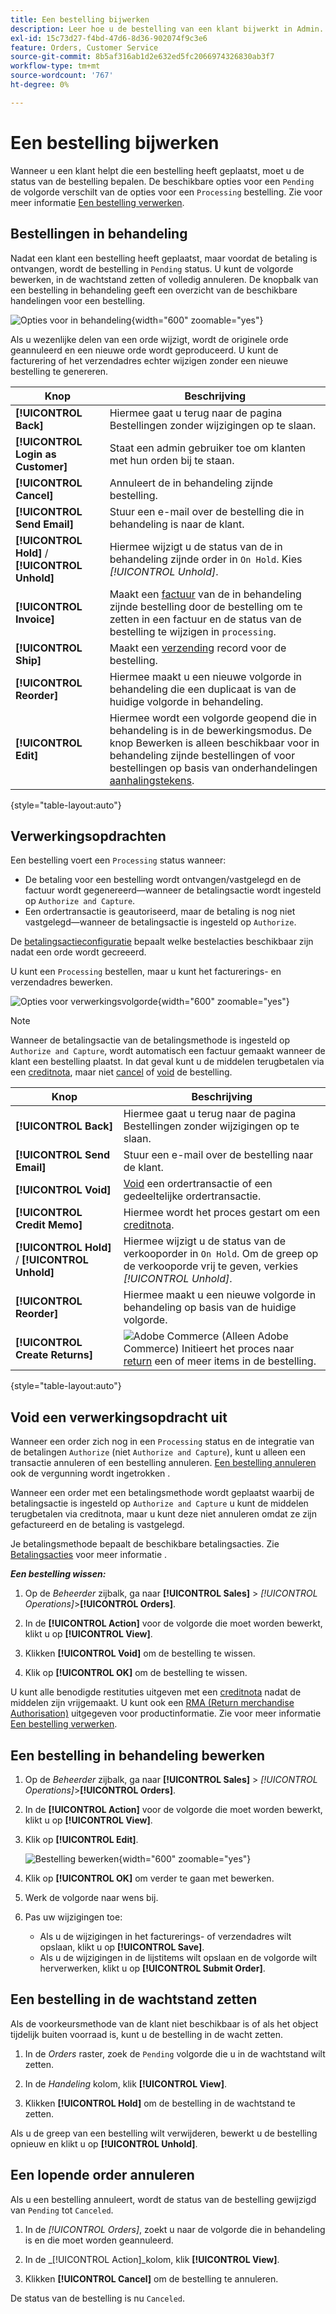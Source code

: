 ```yaml
---
title: Een bestelling bijwerken
description: Leer hoe u de bestelling van een klant bijwerkt in Admin.
exl-id: 15c73d27-f4bd-47d6-8d36-902074f9c3e6
feature: Orders, Customer Service
source-git-commit: 8b5af316ab1d2e632ed5fc2066974326830ab3f7
workflow-type: tm+mt
source-wordcount: '767'
ht-degree: 0%

---
```


# Een bestelling bijwerken

Wanneer u een klant helpt die een bestelling heeft geplaatst, moet u de status van de bestelling bepalen. De beschikbare opties voor een `Pending` de volgorde verschilt van de opties voor een `Processing` bestelling. Zie voor meer informatie [Een bestelling verwerken](order-processing.md).

## Bestellingen in behandeling

Nadat een klant een bestelling heeft geplaatst, maar voordat de betaling is ontvangen, wordt de bestelling in `Pending` status. U kunt de volgorde bewerken, in de wachtstand zetten of volledig annuleren. De knopbalk van een bestelling in behandeling geeft een overzicht van de beschikbare handelingen voor een bestelling.

![Opties voor in behandeling](./assets/order-button-bar-pending.png){width="600" zoomable="yes"}

Als u wezenlijke delen van een orde wijzigt, wordt de originele orde geannuleerd en een nieuwe orde wordt geproduceerd. U kunt de facturering of het verzendadres echter wijzigen zonder een nieuwe bestelling te genereren.

| Knop | Beschrijving |
|--- |--- |
| **[!UICONTROL Back]** | Hiermee gaat u terug naar de pagina Bestellingen zonder wijzigingen op te slaan. |
| **[!UICONTROL Login as Customer]** | Staat een admin gebruiker toe om klanten met hun orden bij te staan. |
| **[!UICONTROL Cancel]** | Annuleert de in behandeling zijnde bestelling. |
| **[!UICONTROL Send Email]** | Stuur een e-mail over de bestelling die in behandeling is naar de klant. |
| **[!UICONTROL Hold]** / **[!UICONTROL Unhold]** | Hiermee wijzigt u de status van de in behandeling zijnde order in `On Hold`. Kies _[!UICONTROL Unhold]_. |
| **[!UICONTROL Invoice]** | Maakt een [factuur](invoices.md#create-an-invoice) van de in behandeling zijnde bestelling door de bestelling om te zetten in een factuur en de status van de bestelling te wijzigen in `processing`. |
| **[!UICONTROL Ship]** | Maakt een [verzending](shipments.md#create-a-shipment) record voor de bestelling. |
| **[!UICONTROL Reorder]** | Hiermee maakt u een nieuwe volgorde in behandeling die een duplicaat is van de huidige volgorde in behandeling. |
| **[!UICONTROL Edit]** | Hiermee wordt een volgorde geopend die in behandeling is in de bewerkingsmodus. De knop Bewerken is alleen beschikbaar voor in behandeling zijnde bestellingen of voor bestellingen op basis van onderhandelingen [aanhalingstekens](../b2b/quotes.md). |

{style="table-layout:auto"}

## Verwerkingsopdrachten

Een bestelling voert een `Processing` status wanneer:

* De betaling voor een bestelling wordt ontvangen/vastgelegd en de factuur wordt gegenereerd—wanneer de betalingsactie wordt ingesteld op `Authorize and Capture`.
* Een ordertransactie is geautoriseerd, maar de betaling is nog niet vastgelegd—wanneer de betalingsactie is ingesteld op `Authorize`.

De [betalingsactieconfiguratie](../configuration-reference/sales/payment-methods.md#payment-actions) bepaalt welke bestelacties beschikbaar zijn nadat een orde wordt gecreeerd.

U kunt een `Processing` bestellen, maar u kunt het facturerings- en verzendadres bewerken.

![Opties voor verwerkingsvolgorde](./assets/order-button-bar-processing.png){width="600" zoomable="yes"}

>[!NOTE]
>
>Wanneer de betalingsactie van de betalingsmethode is ingesteld op `Authorize and Capture`, wordt automatisch een factuur gemaakt wanneer de klant een bestelling plaatst. In dat geval kunt u de middelen terugbetalen via een [creditnota](credit-memo-create.md), maar niet [cancel](#cancel-a-pending-order) of [void](#void-a-processing-order) de bestelling.

| Knop | Beschrijving |
|--- |--- |
| **[!UICONTROL Back]** | Hiermee gaat u terug naar de pagina Bestellingen zonder wijzigingen op te slaan. |
| **[!UICONTROL Send Email]** | Stuur een e-mail over de bestelling naar de klant. |
| **[!UICONTROL Void]** | [Void](#void-a-processing-order) een ordertransactie of een gedeeltelijke ordertransactie. |
| **[!UICONTROL Credit Memo]** | Hiermee wordt het proces gestart om een [creditnota](credit-memo-create.md). |
| **[!UICONTROL Hold]** / **[!UICONTROL Unhold]** | Hiermee wijzigt u de status van de verkooporder in `On Hold`. Om de greep op de verkooporde vrij te geven, verkies _[!UICONTROL Unhold]_. |
| **[!UICONTROL Reorder]** | Hiermee maakt u een nieuwe volgorde in behandeling op basis van de huidige volgorde. |
| **[!UICONTROL Create Returns]** | ![Adobe Commerce](../assets/adobe-logo.svg) (Alleen Adobe Commerce) Initieert het proces naar [return](returns.md) een of meer items in de bestelling. |

{style="table-layout:auto"}

## Void een verwerkingsopdracht uit

Wanneer een order zich nog in een `Processing` status en de integratie van de betalingen `Authorize` (niet `Authorize and Capture`), kunt u alleen een transactie annuleren of een bestelling annuleren. [Een bestelling annuleren](#cancel-a-pending-order) ook de vergunning wordt ingetrokken .

Wanneer een order met een betalingsmethode wordt geplaatst waarbij de betalingsactie is ingesteld op `Authorize and Capture` u kunt de middelen terugbetalen via creditnota, maar u kunt deze niet annuleren omdat ze zijn gefactureerd en de betaling is vastgelegd.

Je betalingsmethode bepaalt de beschikbare betalingsacties. Zie [Betalingsacties](../configuration-reference/sales/payment-methods.md#payment-actions) voor meer informatie .

**_Een bestelling wissen:_**

1. Op de _Beheerder_ zijbalk, ga naar **[!UICONTROL Sales]** > _[!UICONTROL Operations]_>**[!UICONTROL Orders]**.

1. In de **[!UICONTROL Action]** voor de volgorde die moet worden bewerkt, klikt u op **[!UICONTROL View]**.

1. Klikken **[!UICONTROL Void]** om de bestelling te wissen.

1. Klik op **[!UICONTROL OK]** om de bestelling te wissen.

U kunt alle benodigde restituties uitgeven met een [creditnota](credit-memo-create.md) nadat de middelen zijn vrijgemaakt. U kunt ook een [RMA (Return merchandise Authorisation)](returns.md) uitgegeven voor productinformatie. Zie voor meer informatie [Een bestelling verwerken](order-processing.md).

## Een bestelling in behandeling bewerken

1. Op de _Beheerder_ zijbalk, ga naar **[!UICONTROL Sales]** > _[!UICONTROL Operations]_>**[!UICONTROL Orders]**.

1. In de **[!UICONTROL Action]** voor de volgorde die moet worden bewerkt, klikt u op **[!UICONTROL View]**.

1. Klik op **[!UICONTROL Edit]**.

   ![Bestelling bewerken](./assets/order-edit.png){width="600" zoomable="yes"}

1. Klik op **[!UICONTROL OK]** om verder te gaan met bewerken.

1. Werk de volgorde naar wens bij.

1. Pas uw wijzigingen toe:
   * Als u de wijzigingen in het facturerings- of verzendadres wilt opslaan, klikt u op **[!UICONTROL Save]**.
   * Als u de wijzigingen in de lijstitems wilt opslaan en de volgorde wilt herverwerken, klikt u op **[!UICONTROL Submit Order]**.

## Een bestelling in de wachtstand zetten

Als de voorkeursmethode van de klant niet beschikbaar is of als het object tijdelijk buiten voorraad is, kunt u de bestelling in de wacht zetten.

1. In de _Orders_ raster, zoek de `Pending` volgorde die u in de wachtstand wilt zetten.

1. In de _Handeling_ kolom, klik **[!UICONTROL View]**.

1. Klikken **[!UICONTROL Hold]** om de bestelling in de wachtstand te zetten.

Als u de greep van een bestelling wilt verwijderen, bewerkt u de bestelling opnieuw en klikt u op **[!UICONTROL Unhold]**.

## Een lopende order annuleren

Als u een bestelling annuleert, wordt de status van de bestelling gewijzigd van `Pending` tot `Canceled`.

1. In de _[!UICONTROL Orders]_, zoekt u naar de volgorde die in behandeling is en die moet worden geannuleerd.

1. In de _[!UICONTROL Action]_kolom, klik **[!UICONTROL View]**.

1. Klikken **[!UICONTROL Cancel]** om de bestelling te annuleren.

De status van de bestelling is nu `Canceled`.
